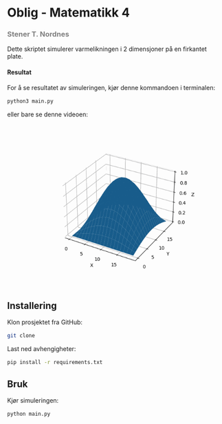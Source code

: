 # Oblig - Matematikk 4
### <span style="color:gray">Stener T. Nordnes</span>

Dette skriptet simulerer varmelikningen i 2 dimensjoner på en firkantet plate.

#### Resultat

For å se resultatet av simuleringen, kjør denne kommandoen i terminalen:

```bash
python3 main.py
```

eller bare se denne videoen:

[![Simulation Video](./animation.gif)](./animation.gif)


## Installering

Klon prosjektet fra GitHub:

```bash
git clone 
```

Last ned avhengigheter:

```bash
pip install -r requirements.txt
```

## Bruk

Kjør simuleringen:

```bash
python main.py
```
